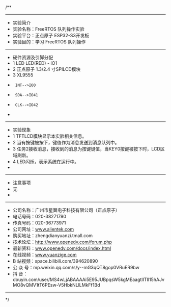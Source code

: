 /**
 ***************************************************************************************************
 * 实验简介
 * 实验名称：FreeRTOS 队列操作实验
 * 实验平台：正点原子 ESP32-S3开发板
 * 实验目的：学习 FreeRTOS 队列操作

 ***************************************************************************************************
 * 硬件资源及引脚分配
 * 1 LED
     LED(RED) - IO1
 * 2 正点原子 1.3/2.4 寸SPILCD模块
 * 3 XL9555
 *      INT-->IO0
 *      SDA-->IO41
 *      CLK-->IO42
 * 
 ***************************************************************************************************
 * 实验现象
 * 1 TFTLCD模块显示本实验相关信息。
 * 2 当有按键被按下，键值作为消息发送到消息队列中。
 * 3 任务2接收消息，接收到的消息为按键键值，当KEY0按键被按下时，LCD区域刷新。
 * 4 LED闪烁，表示系统在运行中。
 * 
 ***************************************************************************************************
 * 注意事项
 * 无
 *
 ***********************************************************************************************************
 * 公司名称：广州市星翼电子科技有限公司（正点原子）
 * 电话号码：020-38271790
 * 传真号码：020-36773971
 * 公司网址：www.alientek.com
 * 购买地址：zhengdianyuanzi.tmall.com
 * 技术论坛：http://www.openedv.com/forum.php
 * 最新资料：www.openedv.com/docs/index.html
 * 在线视频：www.yuanzige.com
 * B 站视频：space.bilibili.com/394620890
 * 公 众 号：mp.weixin.qq.com/s/y--mG3qQT8gop0VRuER9bw
 * 抖    音：douyin.com/user/MS4wLjABAAAAi5E95JUBpqsW5kgMEaagtIITIl15hAJvMO8vQMV1tT6PEsw-V5HbkNLlLMkFf1Bd
 ***********************************************************************************************************
 */